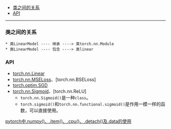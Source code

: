 <!-- GFM-TOC -->
- [类之间的关系](#类之间的关系)
- [API](#api)
<!-- GFM-TOC -->
---

### 类之间的关系
    * 类LinearModel ---- 继承 ----> 类torch.nn.Module
    * 类LinearModel ---- 包含 ----> 类linear

### API
  * [torch.nn.Linear](https://pytorch.org/docs/stable/generated/torch.nn.Linear.html#torch.nn.Linear)
  * [torch.nn.MSELoss](https://pytorch.org/docs/stable/generated/torch.nn.MSELoss.html)、[torch.nn.BSELoss]
  * [torch.optim.SGD](https://pytorch.org/docs/stable/generated/torch.optim.SGD.html)
  * [torch.nn.Sigmoid](https://pytorch.org/docs/stable/generated/torch.nn.Sigmoid.html)、[torch.nn.ReLU]
    * `torch.nn.Sigmoid()`是一种`class`。
    * `torch.sigmoid()`和`torch.nn.functional.sigmoid()`是作用一模一样的函数，可以直接使用。


  
[pytorch中.numpy()、.item()、.cpu()、.detach()及.data的使用](https://blog.csdn.net/gary101818/article/details/124658826)